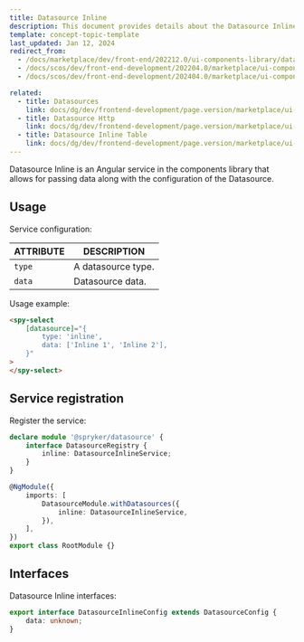 ```yaml
---
title: Datasource Inline
description: This document provides details about the Datasource Inline service in the Components Library.
template: concept-topic-template
last_updated: Jan 12, 2024
redirect_from:
  - /docs/marketplace/dev/front-end/202212.0/ui-components-library/datasources/datasource-inline.html
  - /docs/scos/dev/front-end-development/202204.0/marketplace/ui-components-library/datasources/datasource-inline.html
  - /docs/scos/dev/front-end-development/202404.0/marketplace/ui-components-library/datasources/datasource-inline.html

related:
  - title: Datasources
    link: docs/dg/dev/frontend-development/page.version/marketplace/ui-components-library/datasources/datasources.html
  - title: Datasource Http
    link: docs/dg/dev/frontend-development/page.version/marketplace/ui-components-library/datasources/datasource-http.html
  - title: Datasource Inline Table
    link: docs/dg/dev/frontend-development/page.version/marketplace/ui-components-library/datasources/datasource-inline-table.html
---
```



Datasource Inline is an Angular service in the components library that allows for passing data along with the configuration of the Datasource.

## Usage

Service configuration:

| ATTRIBUTE | DESCRIPTION |
| - | - |
| `type` | A datasource type.  |
| `data` | Datasource data.  |

Usage example:

```html
<spy-select
    [datasource]="{
        type: 'inline',
        data: ['Inline 1', 'Inline 2'],
    }"
>
</spy-select>
```

## Service registration

Register the service:

```ts
declare module '@spryker/datasource' {
    interface DatasourceRegistry {
        inline: DatasourceInlineService;
    }
}

@NgModule({
    imports: [
        DatasourceModule.withDatasources({
            inline: DatasourceInlineService,
        }),
    ],
})
export class RootModule {}
```

## Interfaces

Datasource Inline interfaces:

```ts
export interface DatasourceInlineConfig extends DatasourceConfig {
    data: unknown;
}
```
